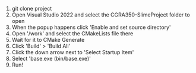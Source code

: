 1) git clone project
2) Open Visual Studio 2022 and select the CGRA350-SlimeProject folder to open
3) When the popup happens click 'Enable and set source directory'
4) Open '/work' and select the CMakeLists file there
5) Wait for it to CMake Generate
6) Click 'Build' > 'Build All'
7) Click the down arrow next to 'Select Startup Item'
8) Select 'base.exe (bin/base.exe)'
9) Run!
